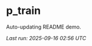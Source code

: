 # p_train

Auto-updating README demo.

<!--START_SECTION:status-->
_Last run: 2025-09-16 02:56 UTC_
<!--END_SECTION:status-->



































































































































































































































































































































































































































































































































































































































